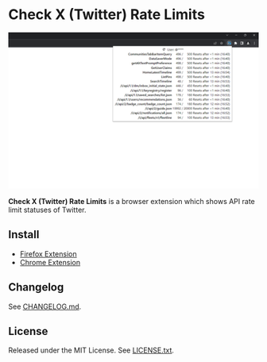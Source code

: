 # Check X (Twitter) Rate Limits

![](screenshots/en.png)

**Check X (Twitter) Rate Limits** is a browser extension which shows API rate limit statuses of Twitter.

## Install

* [Firefox Extension](https://addons.mozilla.org/ja/firefox/addon/check-x-rate-limits/)
* [Chrome Extension](https://chrome.google.com/webstore/detail/check-x-twitter-rate-limi/mnklaagioefjenpefkfcmlbbllfbnlmd)

## Changelog

See [CHANGELOG.md](CHANGELOG.md).

## License

Released under the MIT License. See [LICENSE.txt](LICENSE.txt).
